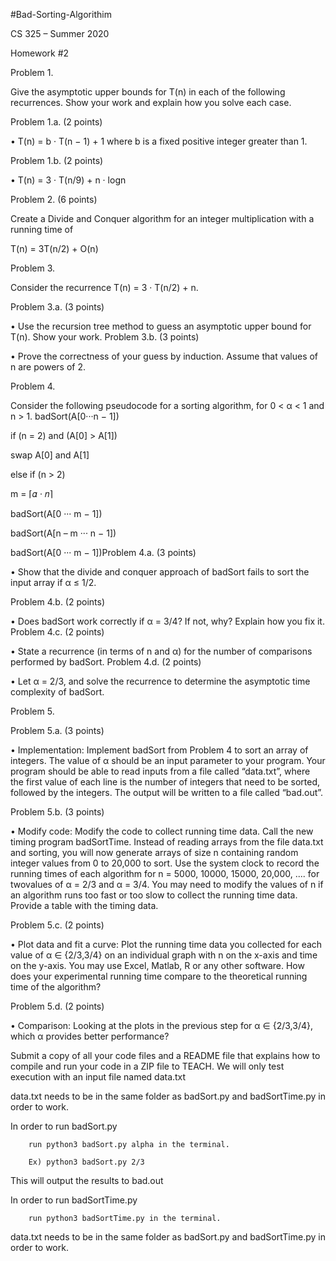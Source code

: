 #Bad-Sorting-Algorithim

CS 325 – Summer 2020

Homework #2

Problem 1.

Give the asymptotic upper bounds for T(n) in each of the following recurrences. Show your work and 
explain how you solve each case. 

Problem 1.a. (2 points) 

• T(n) = b · T(n − 1) + 1 where b is a fixed positive integer greater than 1. 

Problem 1.b. (2 points) 

• T(n) = 3 · T(n/9) + n · logn

Problem 2. (6 points) 

Create a Divide and Conquer algorithm for an integer multiplication with a running time of 

T(n) = 3T(n/2) + O(n)

Problem 3.

Consider the recurrence T(n) = 3 · T(n/2) + n. 

Problem 3.a. (3 points) 

• Use the recursion tree method to guess an asymptotic upper bound for T(n). Show your work.
Problem 3.b. (3 points) 

• Prove the correctness of your guess by induction. Assume that values of n are powers of 2.

Problem 4.

Consider the following pseudocode for a sorting algorithm, for 0 < α < 1 and n > 1.
 badSort(A[0···n − 1])

if (n = 2) and (A[0] > A[1])

swap A[0] and A[1]

else if (n > 2)

m = ⌈𝛼 · 𝑛⌉

badSort(A[0 ··· m − 1])

badSort(A[n – m ··· n − 1])

badSort(A[0 ··· m − 1])Problem 4.a. (3 points) 

• Show that the divide and conquer approach of badSort fails to sort the input array if α ≤ 1/2.

Problem 4.b. (2 points) 

• Does badSort work correctly if α = 3/4? If not, why? Explain how you fix it.
Problem 4.c. (2 points) 

• State a recurrence (in terms of n and α) for the number of comparisons performed by badSort.
Problem 4.d. (2 points)

• Let α = 2/3, and solve the recurrence to determine the asymptotic time complexity of badSort.

Problem 5.

Problem 5.a. (3 points) 

• Implementation: Implement badSort from Problem 4 to sort an array of integers. The value of α 
should be an input parameter to your program. Your program should be able to read inputs from a 
file called “data.txt”, where the first value of each line is the number of integers that need to be 
sorted, followed by the integers. The output will be written to a file called “bad.out”.

Problem 5.b. (3 points) 

• Modify code: Modify the code to collect running time data. Call the new timing program
badSortTime. Instead of reading arrays from the file data.txt and sorting, you will now generate
arrays of size n containing random integer values from 0 to 20,000 to sort. Use the system clock to 
record the running times of each algorithm for n = 5000, 10000, 15000, 20,000, .... for twovalues of 
α = 2/3 and α = 3/4. You may need to modify the values of n if an algorithm runs too fast or too 
slow to collect the running time data. Provide a table with the timing data.

Problem 5.c. (2 points) 

• Plot data and fit a curve: Plot the running time data you collected for each value of α ∈ {2/3,3/4} 
on an individual graph with n on the x-axis and time on the y-axis. You may use Excel, Matlab, R or 
any other software. How does your experimental running time compare to the theoretical running 
time of the algorithm?

Problem 5.d. (2 points) 

• Comparison: Looking at the plots in the previous step for α ∈ {2/3,3/4}, which α provides better 
performance?

Submit a copy of all your code files and a README file that explains how to compile 
and run your code in a ZIP file to TEACH. We will only test execution with an input 
file named data.txt

data.txt needs to be in the same folder as badSort.py and badSortTime.py in order to work.


In order to run badSort.py

        run python3 badSort.py alpha in the terminal.

        Ex) python3 badSort.py 2/3

This will output the results to bad.out

In order to run badSortTime.py  

        run python3 badSortTime.py in the terminal.

data.txt needs to be in the same folder as badSort.py and badSortTime.py in order to work.
